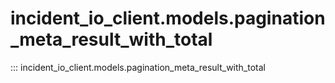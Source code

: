 # incident_io_client.models.pagination_meta_result_with_total

::: incident_io_client.models.pagination_meta_result_with_total
